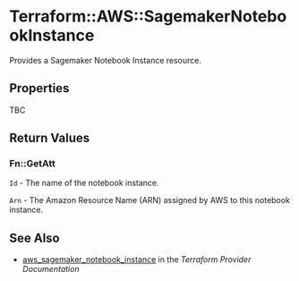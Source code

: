 # Terraform::AWS::SagemakerNotebookInstance

Provides a Sagemaker Notebook Instance resource.

## Properties

TBC

## Return Values

### Fn::GetAtt

`Id` - The name of the notebook instance.

`Arn` - The Amazon Resource Name (ARN) assigned by AWS to this notebook instance.

## See Also

* [aws_sagemaker_notebook_instance](https://www.terraform.io/docs/providers/aws/r/sagemaker_notebook_instance.html) in the _Terraform Provider Documentation_